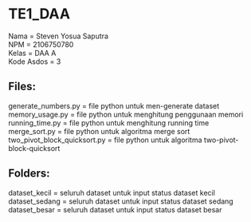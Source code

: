 # TE1_DAA
Nama = Steven Yosua Saputra<br>
NPM = 2106750780<br>
Kelas =  DAA A<br>
Kode Asdos = 3<br>

## Files: <br>
generate_numbers.py = file python untuk men-generate dataset<br>
memory_usage.py = file python untuk menghitung penggunaan memori<br>
running_time.py = file python untuk menghitung running time<br>
merge_sort.py = file python untuk algoritma merge sort<br>
two_pivot_block_quicksort.py = file python untuk algoritma two-pivot-block-quicksort<br>

## Folders: <br>
dataset_kecil = seluruh dataset untuk input status dataset kecil<br>
dataset_sedang = seluruh dataset untuk input status dataset sedang<br>
dataset_besar = seluruh dataset untuk input status dataset besar<br>

